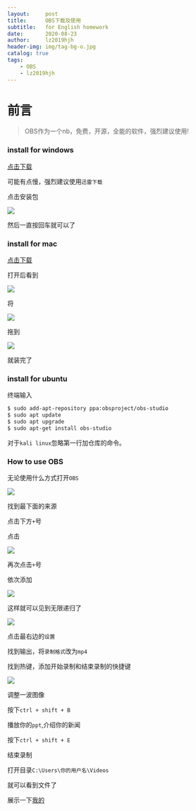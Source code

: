 ```yaml
---
layout:     post
title:      OBS下载及使用
subtitle:   for English homework
date:       2020-08-23
author:     lz2019hjh
header-img: img/tag-bg-o.jpg
catalog: true
tags:
    - OBS
    - lz2019hjh
---
```


# 前言

> OBS作为一个nb，免费，开源，全能的软件，强烈建议使用!

### install for windows

[点击下载](https://cdn-fastly.obsproject.com/downloads/OBS-Studio-25.0.8-Full-Installer-x64.exe)

可能有点慢，强烈建议使用`迅雷下载`

点击安装包

![](https://tva1.sinaimg.cn/large/007S8ZIlly1gi13jgqeq4j303s07it8w.jpg)

然后一直按回车就可以了

### install for mac

[点击下载](https://cdn-fastly.obsproject.com/downloads/obs-mac-25.0.8.dmg)

打开后看到

![](https://tva1.sinaimg.cn/large/007S8ZIlly1gi13ya78egj31080rcn7f.jpg)

将

![](https://tva1.sinaimg.cn/large/007S8ZIlly1gi13zwk223j308a088gmj.jpg)

拖到

![](https://tva1.sinaimg.cn/large/007S8ZIlly1gi13zdefmoj308008aq3v.jpg)

就装完了

### install for ubuntu

终端输入

```bash
$ sudo add-apt-repository ppa:obsproject/obs-studio
$ sudo apt update
$ sudo apt upgrade
$ sudo apt-get install obs-studio
```

对于`kali linux`忽略第一行加仓库的命令。

### How to use OBS

无论使用什么方式打开`OBS`

![](https://tva1.sinaimg.cn/large/007S8ZIlly1gi1441dmy3j31c00u0wos.jpg)

找到最下面的来源

点击下方`+`号

点击

![](https://tva1.sinaimg.cn/large/007S8ZIlly1gi146q0xa6j307a0103yf.jpg)

再次点击`+`号

依次添加

![](https://tva1.sinaimg.cn/large/007S8ZIlly1gi14860ah2j307q03egls.jpg)

这样就可以见到无限递归了

![](https://tva1.sinaimg.cn/large/007S8ZIlly1gi14d1dr2hj319m0u0qb0.jpg)

点击最右边的`设置`

找到输出，将`录制格式`改为`mp4`

找到热键，添加开始录制和结束录制的快捷键

![](https://tva1.sinaimg.cn/large/007S8ZIlly1gi14k2ruw8j30rg0m2goo.jpg)

调整一波图像

按下`ctrl + shift + B`

播放你的`ppt`,介绍你的新闻

按下`ctrl + shift + E`

结束录制

打开目录`C:\Users\你的用户名\Videos`

就可以看到文件了

展示一下[我的](https://v.youku.com/v_show/id_XNDgxMjcwNzg4NA==.html)